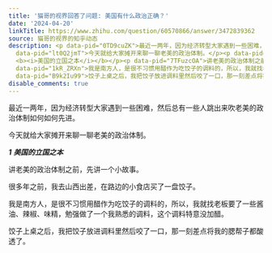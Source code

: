 ```yaml
---
title: '猫哥的视界回答了问题: 美国有什么政治正确？'
date: '2024-04-20'
linkTitle: https://www.zhihu.com/question/60570866/answer/3472839362
source: 猫哥的视界的知乎动态
description: <p data-pid="0TD9cuZK">最近一两年，因为经济转型大家遇到一些困难，然后总有一些人跳出来吹老美的政治体制如何如何先进。</p><p
  data-pid="lt0Q2jmT">今天就给大家摊开来聊一聊老美的政治体制。</p><p data-pid="j_IlkxtU"><b><i>1</i></b>
  <b><i>美国的立国之本</i></b></p><p data-pid="7TFuzcOA">讲老美的政治体制之前，先讲一个小故事。</p><p data-pid="A4r2cWlL">很多年之前，我去山西出差，在路边的小食店买了一盘饺子。</p><p
  data-pid="1kR_ZRXn">我是南方人，是很不习惯用醋作为吃饺子的调料的，所以，我就找老板要了一些酱油、辣椒、味精，勉强做了一个我熟悉的调料，这个调料特意没加醋。</p><p
  data-pid="B9k2Iu99">饺子上桌之后，我把饺子放进调料里然后咬了一口，那一刻差点将我的腮帮子都酸透了。</p><p  ...
disable_comments: true
---
```

<p data-pid="0TD9cuZK">最近一两年，因为经济转型大家遇到一些困难，然后总有一些人跳出来吹老美的政治体制如何如何先进。</p><p data-pid="lt0Q2jmT">今天就给大家摊开来聊一聊老美的政治体制。</p><p data-pid="j_IlkxtU"><b><i>1</i></b> <b><i>美国的立国之本</i></b></p><p data-pid="7TFuzcOA">讲老美的政治体制之前，先讲一个小故事。</p><p data-pid="A4r2cWlL">很多年之前，我去山西出差，在路边的小食店买了一盘饺子。</p><p data-pid="1kR_ZRXn">我是南方人，是很不习惯用醋作为吃饺子的调料的，所以，我就找老板要了一些酱油、辣椒、味精，勉强做了一个我熟悉的调料，这个调料特意没加醋。</p><p data-pid="B9k2Iu99">饺子上桌之后，我把饺子放进调料里然后咬了一口，那一刻差点将我的腮帮子都酸透了。</p><p  ...